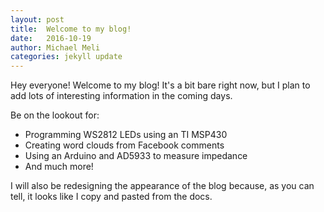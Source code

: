 ```yaml
---
layout: post
title:  Welcome to my blog!
date:   2016-10-19
author: Michael Meli
categories: jekyll update
---
```

Hey everyone! Welcome to my blog! It's a bit bare right now, but I plan to add lots of interesting information in the coming days.

Be on the lookout for:
* Programming WS2812 LEDs using an TI MSP430
* Creating word clouds from Facebook comments
* Using an Arduino and AD5933 to measure impedance
* And much more!

I will also be redesigning the appearance of the blog because, as you can tell, it looks like I copy and pasted from the docs.
